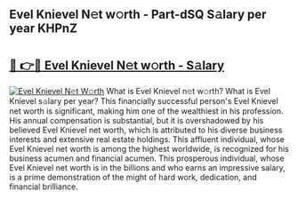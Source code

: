 ## Evel Knievel N𝚎t w𝚘rth - Part-dSQ S𝚊lary per year KHPnZ

# <h2><a href="http://gc1kwiw.nevu.top/?p=Evel+Knievel">🔗 👉🔴 Evel Knievel N𝚎t w𝚘rth - S𝚊lary</a></h2>

[![Evel Knievel N𝚎t W𝚘rth](https://i.imgur.com/Oavwk0R.jpeg)](http://gc1kwiw.nevu.top/?p=Evel+Knievel)
What is Evel Knievel n𝚎t w𝚘rth? What is Evel Knievel s𝚊lary per year?
This financially successful person's Evel Knievel net worth is significant, making him one of the wealthiest in his profession. His annual compensation is substantial, but it is overshadowed by his believed Evel Knievel net worth, which is attributed to his diverse business interests and extensive real estate holdings. This affluent individual, whose Evel Knievel net worth is among the highest worldwide, is recognized for his business acumen and financial acumen. This prosperous individual, whose Evel Knievel net worth is in the billions and who earns an impressive salary, is a prime demonstration of the might of hard work, dedication, and financial brilliance.
